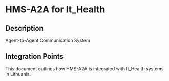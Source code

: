 # HMS-A2A for lt_Health

## Description

Agent-to-Agent Communication System

## Integration Points

This document outlines how HMS-A2A is integrated with lt_Health systems in Lithuania.
